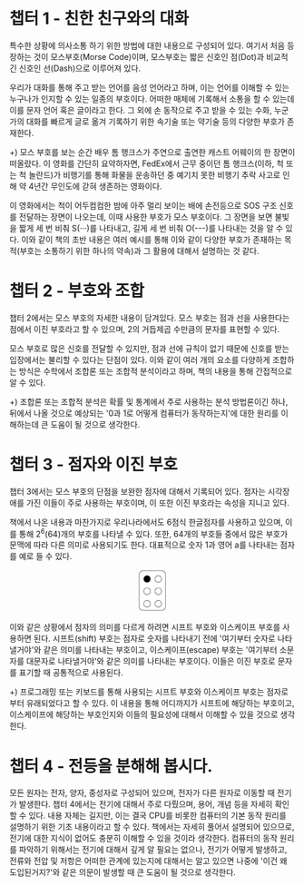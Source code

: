 # 챕터 1 - 친한 친구와의 대화

특수한 상황에 의사소통 하기 위한 방법에 대한 내용으로 구성되어 있다. 여기서 처음 등장하는 것이 모스부호(Morse Code)이며, 모스부호는 짧은 신호인 점(Dot)과 비교적 긴 신호인 선(Dash)으로 이루어져 있다.

우리가 대화를 통해 주고 받는 언어를 음성 언어라고 하며, 이는 언어를 이해할 수 있는 누구나가 인지할 수 있는 일종의 부호이다. 어떠한 매체에 기록해서 소통을 할 수 있는데 이를 문자 언어 혹은 글이라고 한다. 그 외에 손 동작으로 주고 받을 수 있는 수화, 누군가의 대화를 빠르게 글로 옮겨 기록하기 위한 속기술 또는 약기술 등의 다양한 부호가 존재한다.

+) 모스 부호를 보는 순간 배우 톰 행크스가 주연으로 출연한 캐스트 어웨이의 한 장면이 떠올랐다. 이 영화를 간단히 요약하자면, FedEx에서 근무 중이던 톰 행크스(이하, 척 또는 척 놀란드)가 비행기를 통해 화물을 운송하던 중 예기치 못한 비행기 추락 사고로 인해 약 4년간 무인도에 갇혀 생존하는 영화이다.

이 영화에서는 척이 어두컴컴한 밤에 아주 멀리 보이는 배에 손전등으로 SOS 구조 신호를 전달하는 장면이 나오는데, 이때 사용한 부호가 모스 부호이다. 그 장면을 보면 불빛을 짧게 세 번 비춰 S(···)를 나타내고, 길게 세 번 비춰 O(---)를 나타내는 것을 알 수 있다. 이와 같이 책의 초반 내용은 여러 예시를 통해 이와 같이 다양한 부호가 존재하는 목적(부호는 소통하기 위한 하나의 약속)과 그 활용에 대해서 설명하는 것 같다.

# 챕터 2 - 부호와 조합

챕터 2에서는 모스 부호의 자세한 내용이 담겨있다. 모스 부호는 점과 선을 사용한다는 점에서 이진 부호라고 할 수 있으며, 2의 거듭제곱 수만큼의 문자를 표현할 수 있다. 

모스 부호로 많은 신호를 전달할 수 있지만, 점과 선에 규칙이 없기 때문에 신호를 받는 입장에서는 불리할 수 있다는 단점이 있다. 이와 같이 여러 개의 요소를 다양하게 조합하는 방식은 수학에서 조합론 또는 조합적 분석이라고 하며, 책의 내용을 통해 간접적으로 알 수 있다.

+) 조합론 또는 조합적 분석은 확률 및 통계에서 주로 사용하는 분석 방법론이긴 하나, 뒤에서 나올 것으로 예상되는 '0과 1로 어떻게 컴퓨터가 동작하는지'에 대한 원리를 이해하는데 큰 도움이 될 것으로 생각한다.

# 챕터 3 - 점자와 이진 부호

챕터 3에서는 모스 부호의 단점을 보완한 점자에 대해서 기록되어 있다. 점자는 시각장애를 가진 이들이 주로 사용하는 부호이며, 이 또한 이진 부호라는 속성을 지니고 있다. 

책에서 나온 내용과 마찬가지로 우리나라에서도 6점식 한글점자를 사용하고 있으며, 이를 통해 2<sup>6</sup>(64)개의 부호를 나타낼 수 있다. 또한, 64개의 부호들 중에서 많은 부호가 문맥에 따라 다른 의미로 사용되기도 한다. 대표적으로 숫자 1과 영어 a를 나타내는 점자를 예로 들 수 있다.

<div align="center">
    <img width="50" src="images/01_1_or_a.png">
</div>

이와 같은 상황에서 점자의 의미를 다르게 하려면 시프트 부호와 이스케이프 부호를 사용하면 된다. 시프트(shift) 부호는 점자로 숫자를 나타내기 전에 '여기부터 숫자로 나타낼거야'와 같은 의미를 나타내는 부호이고, 이스케이프(escape) 부호는 '여기부터 소문자를 대문자로 나타낼거야'와 같은 의미를 나타내는 부호이다. 이들은 이진 부호로 문자를 표기할 때 공통적으로 사용된다.

+) 프로그래밍 또는 키보드를 통해 사용되는 시프트 부호와 이스케이프 부호는 점자로부터 유래되었다고 할 수 있다. 이 내용을 통해 어디까지가 시프트에 해당하는 부호이고, 이스케이프에 해당하는 부호인지와 이들의 필요성에 대해서 이해할 수 있을 것으로 생각한다.

# 챕터 4 - 전등을 분해해 봅시다.

모든 원자는 전자, 양자, 중성자로 구성되어 있으며, 전자가 다른 원자로 이동할 때 전기가 발생한다. 챕터 4에서는 전기에 대해서 주로 다뤘으며, 용어, 개념 등을 자세히 확인할 수 있다. 내용 자체는 길지만, 이는 결국 CPU를 비롯한 컴퓨터의 기본 동작 원리를 설명하기 위한 기초 내용이라고 할 수 있다. 책에서는 자세히 풀어서 설명되어 있으므로, 전기에 대한 지식이 없어도 충분히 이해할 수 있을 것이라 생각한다. 컴퓨터의 동작 원리를 파악하기 위해서는 전기에 대해서 깊게 알 필요는 없으나, 전기가 어떻게 발생하고, 전류와 전압 및 저항은 어떠한 관계에 있는지에 대해서는 알고 있으면 나중에 '이건 왜 도입된거지?'와 같은 의문이 발생할 때 큰 도움이 될 것으로 생각한다.

